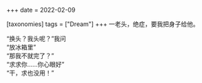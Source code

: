 +++
date = 2022-02-09

[taxonomies]
tags = ["Dream"]
+++
一老头，绝症，要我把身子给他。

“换头？我头呢？”我问  
“放冰箱里”  
“那我不就完了？”  
“求求你……你心眼好”  
“干，求也没用！”  
<!-- more -->
